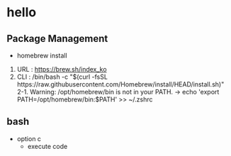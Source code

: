 # hello

## Package Management
- homebrew install
1. URL : https://brew.sh/index_ko
2. CLI : /bin/bash -c "$(curl -fsSL https://raw.githubusercontent.com/Homebrew/install/HEAD/install.sh)"
  2-1. Warning: /opt/homebrew/bin is not in your PATH. -> echo 'export PATH=/opt/homebrew/bin:$PATH' >> ~/.zshrc
  
 
## bash
- option c
  - execute code
  
